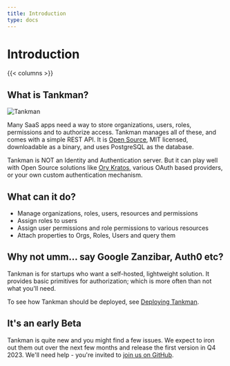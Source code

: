 ```yaml
---
title: Introduction
type: docs
---
```


# Introduction

{{< columns >}}
## What is Tankman?

![Tankman](tankman-ai.png)

Many SaaS apps need a way to store organizations, users, roles, permissions and to authorize access. Tankman manages all of these, and comes with a simple REST API. It is [Open Source](https://github.com/lesser-app/tankman), MIT licensed, downloadable as a binary, and uses PostgreSQL as the database.

Tankman is NOT an Identity and Authentication server. But it can play well with Open Source solutions like [Ory Kratos](https://github.com/ory/kratos), various OAuth based providers, or your own custom authentication mechanism.

## What can it do?

- Manage organizations, roles, users, resources and permissions
- Assign roles to users
- Assign user permissions and role permissions to various resources
- Attach properties to Orgs, Roles, Users and query them

## Why not umm... say Google Zanzibar, Auth0 etc?

Tankman is for startups who want a self-hosted, lightweight solution. It provides basic primitives for authorization; which is more often than not what you'll need.

To see how Tankman should be deployed, see [Deploying Tankman](https://example.com).

## It's an early Beta

Tankman is quite new and you might find a few issues. We expect to iron out them out over the next few months and release the first version in Q4 2023. We'll need help - you're invited to [join us on GitHub](https://github.com/lesser-app/tankman).

